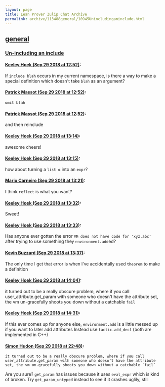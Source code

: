 ```yaml
---
layout: page
title: Lean Prover Zulip Chat Archive 
permalink: archive/113488general/10945Unincludinganinclude.html
---
```


## [general](index.html)
### [Un-including an include](10945Unincludinganinclude.html)

#### [Keeley Hoek (Sep 29 2018 at 12:52)](https://leanprover.zulipchat.com/#narrow/stream/113488-general/topic/Un-including%20an%20include/near/134878195):
If `include blah` occurs in my current namespace, is there a way to make a special definition which doesn't take `blah` as an argument?

#### [Patrick Massot (Sep 29 2018 at 12:52)](https://leanprover.zulipchat.com/#narrow/stream/113488-general/topic/Un-including%20an%20include/near/134878197):
`omit blah`

#### [Patrick Massot (Sep 29 2018 at 12:52)](https://leanprover.zulipchat.com/#narrow/stream/113488-general/topic/Un-including%20an%20include/near/134878199):
and then reinclude

#### [Keeley Hoek (Sep 29 2018 at 13:14)](https://leanprover.zulipchat.com/#narrow/stream/113488-general/topic/Un-including%20an%20include/near/134878790):
awesome cheers!

#### [Keeley Hoek (Sep 29 2018 at 13:15)](https://leanprover.zulipchat.com/#narrow/stream/113488-general/topic/Un-including%20an%20include/near/134878828):
how about turning a `list α` into an `expr`?

#### [Mario Carneiro (Sep 29 2018 at 13:21)](https://leanprover.zulipchat.com/#narrow/stream/113488-general/topic/Un-including%20an%20include/near/134879034):
I think `reflect` is what you want?

#### [Keeley Hoek (Sep 29 2018 at 13:32)](https://leanprover.zulipchat.com/#narrow/stream/113488-general/topic/Un-including%20an%20include/near/134879356):
Sweet!

#### [Keeley Hoek (Sep 29 2018 at 13:33)](https://leanprover.zulipchat.com/#narrow/stream/113488-general/topic/Un-including%20an%20include/near/134879364):
Has anyone ever gotten the error `VM does not have code for 'xyz.abc'` after trying to use something they `environment.add`ed?

#### [Kevin Buzzard (Sep 29 2018 at 13:37)](https://leanprover.zulipchat.com/#narrow/stream/113488-general/topic/Un-including%20an%20include/near/134879479):
The only time I get that error is when I've accidentally used `theorem` to make a definition

#### [Keeley Hoek (Sep 29 2018 at 14:04)](https://leanprover.zulipchat.com/#narrow/stream/113488-general/topic/Un-including%20an%20include/near/134880407):
it turned out to be a really obscure problem, where if you call user_attribute.get_param with someone who doesn't have the attribute set, the vm un-gracefully shoots you down without a catchable `fail`

#### [Keeley Hoek (Sep 29 2018 at 14:31)](https://leanprover.zulipchat.com/#narrow/stream/113488-general/topic/Un-including%20an%20include/near/134881168):
If this ever comes up for anyone else, `environment.add` is a little messed up if you want to later add attributes
Instead use `tactic.add_decl` (both are implemented in C++)

#### [Simon Hudon (Sep 29 2018 at 22:48)](https://leanprover.zulipchat.com/#narrow/stream/113488-general/topic/Un-including%20an%20include/near/134895695):
```quote
it turned out to be a really obscure problem, where if you call user_attribute.get_param with someone who doesn't have the attribute set, the vm un-gracefully shoots you down without a catchable `fail`
```
Are you sure? `get_param` has issues because it uses `eval_expr` which is kind of broken. Try `get_param_untyped` instead to see if it crashes uglily, still

